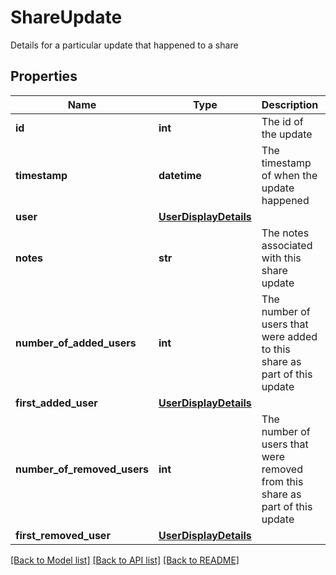 # ShareUpdate

Details for a particular update that happened to a share
## Properties
Name | Type | Description | Notes
------------ | ------------- | ------------- | -------------
**id** | **int** | The id of the update | 
**timestamp** | **datetime** | The timestamp of when the update happened | 
**user** | [**UserDisplayDetails**](UserDisplayDetails.md) |  | 
**notes** | **str** | The notes associated with this share update | 
**number_of_added_users** | **int** | The number of users that were added to this share as part of this update | 
**first_added_user** | [**UserDisplayDetails**](UserDisplayDetails.md) |  | 
**number_of_removed_users** | **int** | The number of users that were removed from this share as part of this update | 
**first_removed_user** | [**UserDisplayDetails**](UserDisplayDetails.md) |  | 

[[Back to Model list]](../README.md#documentation-for-models) [[Back to API list]](../README.md#documentation-for-api-endpoints) [[Back to README]](../README.md)


